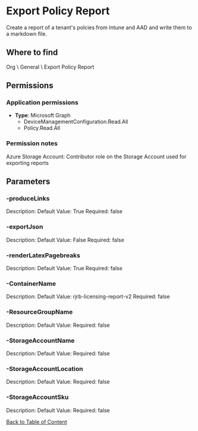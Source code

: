 # Export Policy Report

Create a report of a tenant's polcies from Intune and AAD and write them to a markdown file.

## Where to find
Org \ General \ Export Policy Report

## Permissions
### Application permissions
- **Type**: Microsoft Graph
  - DeviceManagementConfiguration.Read.All
  - Policy.Read.All

### Permission notes
Azure Storage Account: Contributor role on the Storage Account used for exporting reports


## Parameters
### -produceLinks
Description: 
Default Value: True
Required: false

### -exportJson
Description: 
Default Value: False
Required: false

### -renderLatexPagebreaks
Description: 
Default Value: True
Required: false

### -ContainerName
Description: 
Default Value: rjrb-licensing-report-v2
Required: false

### -ResourceGroupName
Description: 
Default Value: 
Required: false

### -StorageAccountName
Description: 
Default Value: 
Required: false

### -StorageAccountLocation
Description: 
Default Value: 
Required: false

### -StorageAccountSku
Description: 
Default Value: 
Required: false


[Back to Table of Content](../../../README.md)

